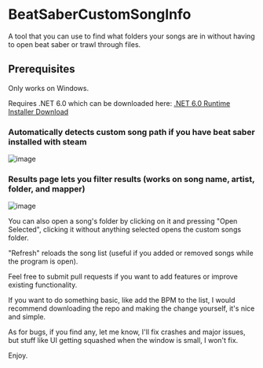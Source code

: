 # BeatSaberCustomSongInfo
A tool that you can use to find what folders your songs are in without having to open beat saber or trawl through files.

## Prerequisites
Only works on Windows.

Requires .NET 6.0 which can be downloaded here: [.NET 6.0 Runtime Installer Download](https://dotnet.microsoft.com/en-us/download/dotnet/thank-you/runtime-desktop-6.0.5-windows-x64-installer)

### Automatically detects custom song path if you have beat saber installed with steam
![image](https://user-images.githubusercontent.com/12065481/169604060-0bbd4b2a-8b3e-4b55-a5df-e6d1ed7f868b.png)

### Results page lets you filter results (works on song name, artist, folder, and mapper)
![image](https://user-images.githubusercontent.com/12065481/169604396-27f70f55-49e6-4a69-84af-3d20857589b9.png)

You can also open a song's folder by clicking on it and pressing "Open Selected", clicking it without anything selected opens the custom songs folder.

"Refresh" reloads the song list (useful if you added or removed songs while the program is open).

Feel free to submit pull requests if you want to add features or improve existing functionality.

If you want to do something basic, like add the BPM to the list, I would recommend downloading the repo and making the change yourself, it's nice and simple.

As for bugs, if you find any, let me know, I'll fix crashes and major issues, but stuff like UI getting squashed when the window is small, I won't fix.

Enjoy.
